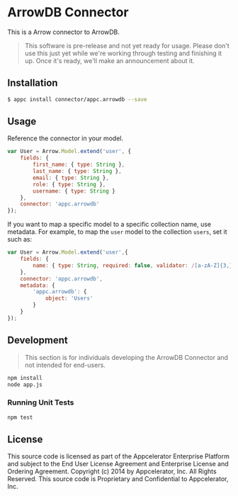 # ArrowDB Connector

This is a Arrow connector to ArrowDB.

> This software is pre-release and not yet ready for usage. Please don't use
  this just yet while we're working through testing and finishing it up. Once
  it's ready, we'll make an announcement about it.

## Installation

```bash
$ appc install connector/appc.arrowdb --save
```

## Usage

Reference the connector in your model.

```javascript
var User = Arrow.Model.extend('user', {
	fields: {
		first_name: { type: String },
		last_name: { type: String },
		email: { type: String },
		role: { type: String },
		username: { type: String }
	},
	connector: 'appc.arrowdb'
});
```

If you want to map a specific model to a specific collection name, use metadata.
For example, to map the `user` model to the collection `users`, set it such as:

```javascript
var User = Arrow.Model.extend('user',{
	fields: {
		name: { type: String, required: false, validator: /[a-zA-Z]{3,}/ }
	},
	connector: 'appc.arrowdb',
	metadata: {
		'appc.arrowdb': {
			object: 'Users'
		}
	}
});
```

## Development

> This section is for individuals developing the ArrowDB Connector and not intended
  for end-users.

```bash
npm install
node app.js
```

### Running Unit Tests

```bash
npm test
```

## License

This source code is licensed as part of the Appcelerator Enterprise Platform and
subject to the End User License Agreement and Enterprise License and Ordering
Agreement. Copyright (c) 2014 by Appcelerator, Inc. All Rights Reserved. This
source code is Proprietary and Confidential to Appcelerator, Inc.

